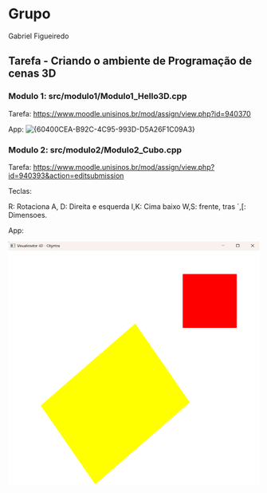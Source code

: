 # Grupo

Gabriel Figueiredo

## Tarefa - Criando o ambiente de Programação de cenas 3D

### Modulo 1: src/modulo1/Modulo1_Hello3D.cpp

Tarefa: https://www.moodle.unisinos.br/mod/assign/view.php?id=940370

App:
![{60400CEA-B92C-4C95-993D-D5A26F1C09A3}](https://github.com/user-attachments/assets/94c35a16-2929-4f43-b9f4-3a11f9bb7336)


### Modulo 2: src/modulo2/Modulo2_Cubo.cpp

Tarefa: https://www.moodle.unisinos.br/mod/assign/view.php?id=940393&action=editsubmission

Teclas:

R: Rotaciona
A, D: Direita e esquerda
I,K: Cima baixo
W,S: frente, tras
´,[: Dimensoes.

App:

![alt text](image.png)